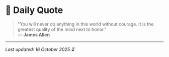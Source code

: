 # 📜 Daily Quote

> "You will never do anything in this world without courage. It is the greatest quality of the mind next to honor."  
> — **James Allen**

---

_Last updated: 16 October 2025 ⏳_
